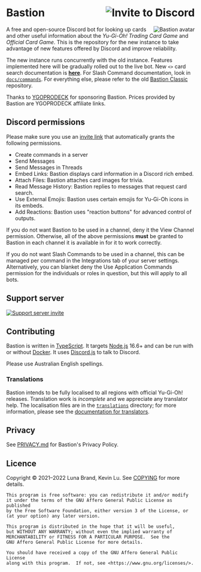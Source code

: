 # Bastion [<img src="https://img.shields.io/static/v1?label=invite%20to&message=Discord&color=informational&style=for-the-badge" alt="Invite to Discord" align="right" />](https://discord.com/api/oauth2/authorize?client_id=383854640694820865&permissions=274878285888&scope=bot%20applications.commands)

<!-- Unfortunately, GitHub Markdown sanitizes style attributes, so we will have to use a deprecated HTML attribute. -->
[<img src="https://cdn.discordapp.com/avatars/383854640694820865/fab10204c193d0bc3d48169d11245a1a.png" alt="Bastion avatar" align="right" />](https://yugipedia.com/wiki/Bastion_Misawa)

A free and open-source Discord bot for looking up cards and other useful information about the
_Yu-Gi-Oh! Trading Card Game_ and _Official Card Game_. This is the repository for the new instance
to take advantage of new features offered by Discord and improve reliability.

The new instance runs concurrently with the old instance.
Features implemented here will be gradually rolled out to the live bot.
New `<>` card search documentation is [**here**](/docs/card-search.md).
For Slash Command documentation, look in [`docs/commands`](/docs/commands).
For everything else, please refer to the old [Bastion Classic](https://github.com/AlphaKretin/bastion-bot) repository.

Thanks to [YGOPRODECK](https://ygoprodeck.com/) for sponsoring Bastion. Prices provided by Bastion are YGOPRODECK affiliate links.

## Discord permissions

Please make sure you use an [invite link](https://discord.com/api/oauth2/authorize?client_id=383854640694820865&permissions=274878285888&scope=bot%20applications.commands)
that automatically grants the following permissions.

- Create commands in a server
- Send Messages
- Send Messages in Threads
- Embed Links: Bastion displays card information in a Discord rich embed.
- Attach Files: Bastion attaches card images for trivia.
- Read Message History: Bastion replies to messages that request card search.
- Use External Emojis: Bastion uses certain emojis for Yu-Gi-Oh icons in its embeds.
- Add Reactions: Bastion uses "reaction buttons" for advanced control of outputs.

If you do not want Bastion to be used in a channel, deny it the View Channel permission.
Otherwise, all of the above permissions **must** be granted to Bastion in each channel it is
available in for it to work correctly.

If you do not want Slash Commands to be used in a channel, this can be managed per command in the Integrations tab of
your server settings. Alternatively, you can blanket deny the Use Application Commands permission for the individuals
or roles in question, but this will apply to all bots.

## Support server

[![Support server invite](https://discordapp.com/api/guilds/381294999729340417/widget.png?style=banner3)](https://discord.gg/4aFuPyuE96)

## Contributing

Bastion is written in [TypeScript](https://www.typescriptlang.org/).
It targets [Node.js](https://nodejs.org/) 16.6+ and
can be run with or without [Docker](https://docs.docker.com/get-docker/).
It uses [Discord.js](https://discord.js.org/) to talk to Discord.

Please use Australian English spellings.

### Translations

Bastion intends to be fully localised to all regions with official Yu-Gi-Oh! releases.
Translation work is _incomplete_ and we appreciate any translator help. The localisation
files are in the [`translations`](/translations) directory; for more information,
please see the [documentation for translators](/docs/translations.md).

## Privacy

See [PRIVACY.md](https://github.com/DawnbrandBots/bastion-bot/blob/master/PRIVACY.md) for Bastion's Privacy Policy.

## Licence

Copyright © 2021–2022 Luna Brand, Kevin Lu.
See [COPYING](https://github.com/DawnbrandBots/bastion-bot/blob/master/COPYING) for more details.

```
This program is free software: you can redistribute it and/or modify
it under the terms of the GNU Affero General Public License as published
by the Free Software Foundation, either version 3 of the License, or
(at your option) any later version.

This program is distributed in the hope that it will be useful,
but WITHOUT ANY WARRANTY; without even the implied warranty of
MERCHANTABILITY or FITNESS FOR A PARTICULAR PURPOSE.  See the
GNU Affero General Public License for more details.

You should have received a copy of the GNU Affero General Public License
along with this program.  If not, see <https://www.gnu.org/licenses/>.
```

